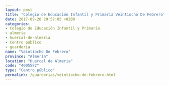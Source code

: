 ```yaml
---
layout: post
title: "Colegio de Educación Infantil y Primaria Veintiocho De Febrero"
date: 2017-09-20 20:57:05 +0200
categories:
- Colegio de Educación Infantil y Primaria
- almeria
- huercal-de-almeria
- Centro público
- guarderia
name: "Veintiocho De Febrero"
province: "Almería"
location: "Huercal de Almeria"
code: "4005582"
type: "Centro público"
permalink: /guarderias/veintiocho-de-febrero.html
---
```

